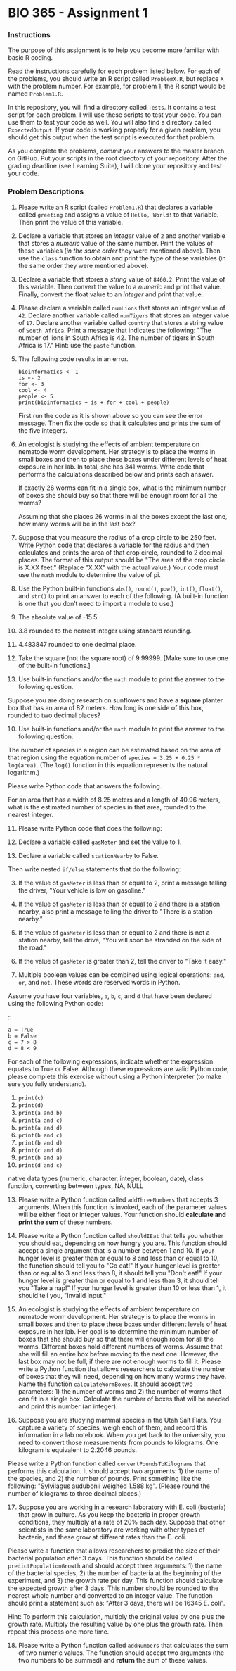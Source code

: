 # BIO 365 - Assignment 1

### Instructions

The purpose of this assignment is to help you become more familiar with basic R coding.

Read the instructions carefully for each problem listed below. For each of the problems, you should write an R script called `ProblemX.R`, but replace `X` with the problem number. For example, for problem 1, the R script would be named `Problem1.R`.

In this repository, you will find a directory called `Tests`. It contains a test script for each problem. I will use these scripts to test your code. You can use them to test your code as well. You will also find a directory called `ExpectedOutput`. If your code is working properly for a given problem, you should get this output when the test script is executed for that problem.

As you complete the problems, *commit* your answers to the master branch on GitHub. Put your scripts in the root directory of your repository. After the grading deadline (see Learning Suite), I will clone your repository and test your code.

### Problem Descriptions

1. Please write an R script (called `Problem1.R`) that declares a variable called `greeting` and assigns a value of `Hello, World!` to that variable. Then print the value of this variable.

2. Declare a variable that stores an *integer* value of `2` and another variable that stores a *numeric* value of the same number. Print the values of these variables (*in the same order* they were mentioned above). Then use the `class` function to obtain and print the type of these variables (in the same order they were mentioned above).

3. Declare a variable that stores a *string* value of `8460.2`. Print the value of this variable. Then convert the value to a *numeric* and print that value. Finally, convert the float value to an *integer* and print that value.

4. Please declare a variable called `numLions` that stores an integer value of `42`. Declare another variable called `numTigers` that stores an integer value of `17`. Declare another variable called `country` that stores a string value of `South Africa`. Print a message that indicates the following: "The number of lions in South Africa is 42. The number of tigers in South Africa is 17." Hint: use the `paste` function.

5. The following code results in an error.

    ```
    bioinformatics <- 1
    is <- 2
    for <- 3
    cool <- 4
    people <- 5
    print(bioinformatics + is + for + cool + people)
    ```

    First run the code as it is shown above so you can see the error message. Then fix the code so that it calculates and prints the sum of the five integers.

6. An ecologist is studying the effects of ambient temperature on nematode worm development. Her strategy is to place the worms in small boxes and then to place these boxes under different levels of heat exposure in her lab. In total, she has 341 worms. Write code that performs the calculations described below and prints each answer.

    If exactly 26 worms can fit in a single box, what is the minimum number of boxes she should buy so that there will be enough room for all the worms?

    Assuming that she places 26 worms in all the boxes except the last one, how many worms will be in the last box?

7. Suppose that you measure the radius of a crop circle to be 250 feet. Write Python code that declares a variable for the radius and then calculates and prints the area of that crop circle, rounded to 2 decimal places. The format of this output should be "The area of the crop circle is X.XX feet." (Replace "X.XX" with the actual value.) Your code must use the ``math`` module to determine the value of pi.

8. Use the Python built-in functions ``abs()``, ``round()``, ``pow()``, ``int()``, ``float()``, and ``str()`` to print an answer to each of the following. (A built-in function is one that you don’t need to import a module to use.) 

1. The absolute value of -15.5.
2. 3.8 rounded to the nearest integer using standard rounding.
3. 4.483847 rounded to one decimal place.
4. Take the square (not the square root) of 9.99999. [Make sure to use one of the built-in functions.]

9. Use built-in functions and/or the ``math`` module to print the answer to the following question.

Suppose you are doing research on sunflowers and have a **square** planter box that has an area of 82 meters. How long is one side of this box, rounded to two decimal places?

10. Use built-in functions and/or the ``math`` module to print the answer to the following question.

The number of species in a region can be estimated based on the area of that region using the equation number of ``species = 3.25 + 0.25 * log(area)``. (The ``log()`` function in this equation represents the natural logarithm.)

Please write Python code that answers the following.

For an area that has a width of 8.25 meters and a length of 40.96 meters, what is the estimated number of species in that area, rounded to the nearest integer.

11. Please write Python code that does the following:

1. Declare a variable called ``gasMeter`` and set the value to 1.
2. Declare a variable called ``stationNearby`` to False.

Then write nested ``if/else`` statements that do the following:

3. If the value of ``gasMeter`` is less than or equal to 2, print a message telling the driver, "Your vehicle is low on gasoline."
4. If the value of ``gasMeter`` is less than or equal to 2 and there is a station nearby, also print a message telling the driver to "There is a station nearby."
5. If the value of ``gasMeter`` is less than or equal to 2 and there is not a station nearby, tell the drive, "You will soon be stranded on the side of the road."
6. If the value of ``gasMeter`` is greater than 2, tell the driver to "Take it easy."

12. Multiple boolean values can be combined using logical operations: ``and``, ``or``, and ``not``. These words are reserved words in Python.

Assume you have four variables, ``a``, ``b``, ``c``, and ``d`` that have been declared using the following Python code:

::

    a = True
    b = False
    c = 7 > 8
    d = 8 < 9

For each of the following expressions, indicate whether the expression equates to True or False. Although these expressions are valid Python code, please complete this exercise without using a Python interpreter (to make sure you fully understand).

1. ``print(c)``
2. ``print(d)``
3. ``print(a and b)``
4. ``print(a and c)``
5. ``print(a and d)``
6. ``print(b and c)``
7. ``print(b and d)``
8. ``print(c and d)``
9. ``print(b and a)``
10. ``print(d and c)``

native data types (numeric, character, integer, boolean, date), class function, converting between types, NA, NULL

13. Please write a Python function called ``addThreeNumbers`` that accepts 3 arguments. When this function is invoked, each of the parameter values will be either float or integer values. Your function should **calculate and print the sum** of these numbers.

14. Please write a Python function called ``shouldIEat`` that tells you whether you should eat, depending on how hungry you are. This function should accept a single argument that is a number between 1 and 10. If your hunger level is greater than or equal to 8 and less than or equal to 10, the function should tell you to "Go eat!" If your hunger level is greater than or equal to 3 and less than 8, it should tell you "Don't eat!" If your hunger level is greater than or equal to 1 and less than 3, it should tell you "Take a nap!" If your hunger level is greater than 10 or less than 1, it should tell you, "Invalid input."

15. An ecologist is studying the effects of ambient temperature on nematode worm development. Her strategy is to place the worms in small boxes and then to place these boxes under different levels of heat exposure in her lab. Her goal is to determine the minimum number of boxes that she should buy so that there will enough room for all the worms. Different boxes hold different numbers of worms. Assume that she will fill an entire box before moving to the next one. However, the last box may not be full, if there are not enough worms to fill it. Please write a Python function that allows researchers to calculate the number of boxes that they will need, depending on how many worms they have. Name the function ``calculateWormBoxes``. It should accept two parameters: 1) the number of worms and 2) the number of worms that can fit in a single box. Calculate the number of boxes that will be needed and print this number (an integer).

16. Suppose you are studying mammal species in the Utah Salt Flats. You capture a variety of species, weigh each of them, and record this information in a lab notebook. When you get back to the university, you need to convert those measurements from pounds to kilograms. One kilogram is equivalent to 2.2046 pounds.

Please write a Python function called ``convertPoundsToKilograms`` that performs this calculation. It should accept two arguments: 1) the name of the species, and 2) the number of pounds. Print something like the following: "Sylvilagus audubonii weighed 1.588 kg". (Please round the number of kilograms to three decimal places.)

17. Suppose you are working in a research laboratory with E. coli (bacteria) that grow in culture. As you keep the bacteria in proper growth conditions, they multiply at a rate of 20% each day. Suppose that other scientists in the same laboratory are working with other types of bacteria, and these grow at different rates than the E. coli. 

Please write a function that allows researchers to predict the size of their bacterial population after 3 days. This function should be called ``predictPopulationGrowth`` and should accept three arguments: 1) the name of the bacterial species, 2) the number of bacteria at the beginning of the experiment, and 3) the growth rate per day. This function should calculate the expected growth after 3 days. This number should be rounded to the nearest whole number and converted to an integer value. The function should print a statement such as: "After 3 days, there will be 16345 E. coli".

Hint: To perform this calculation, multiply the original value by one plus the growth rate. Multiply the resulting value by one plus the growth rate. Then repeat this process one more time.

18. Please write a Python function called ``addNumbers`` that calculates the sum of two numeric values. The function should accept two arguments (the two numbers to be summed) and **return** the sum of these values.
